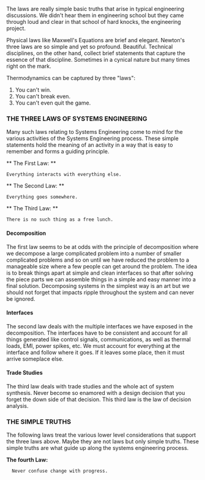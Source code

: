 The laws are really simple basic truths that arise in typical engineering discussions. We didn't hear them in engineering school but they came through loud and clear in that school of hard knocks, the engineering project.

Physical laws like Maxwell's Equations are brief and elegant. Newton's three laws are so simple and yet so profound. Beautiful. Technical disciplines, on the other hand, collect brief statements that capture the essence of that discipline. Sometimes in a cynical nature but many times right on the mark.

Thermodynamics can be captured by three "laws":

1.  You can't win.
2.  You can't break even.
3.  You can't even quit the game.

### THE THREE LAWS OF SYSTEMS ENGINEERING

Many such laws relating to Systems Engineering come to mind for the various activities of the Systems Engineering process. These simple statements hold the meaning of an activity in a way that is easy to remember and forms a guiding principle.

\*\* The First Law: \*\*

    Everything interacts with everything else.

\*\* The Second Law: \*\*

    Everything goes somewhere.

\*\* The Third Law: \*\*

    There is no such thing as a free lunch.

#### Decomposition

The first law seems to be at odds with the principle of decomposition where we decompose a large complicated problem into a number of smaller complicated problems and so on until we have reduced the problem to a manageable size where a few people can get around the problem. The idea is to break things apart at simple and clean interfaces so that after solving the piece parts we can assemble things in a simple and easy manner into a final solution. Decomposing systems in the simplest way is an art but we should not forget that impacts ripple throughout the system and can never be ignored.

#### Interfaces

The second law deals with the multiple interfaces we have exposed in the decomposition. The interfaces have to be consistent and account for all things generated like control signals, communications, as well as thermal loads, EMI, power spikes, etc. We must account for everything at the interface and follow where it goes. If it leaves some place, then it must arrive someplace else.

#### Trade Studies

The third law deals with trade studies and the whole act of system synthesis. Never become so enamored with a design decision that you forget the down side of that decision. This third law is the law of decision analysis.

### THE SIMPLE TRUTHS

The following laws treat the various lower level considerations that support the three laws above. Maybe they are not laws but only simple truths. These simple truths are what guide up along the systems engineering process.

**The fourth Law:**

      Never confuse change with progress.
